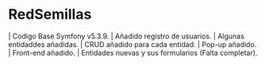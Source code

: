 # RedSemillas 
| Codigo Base Symfony v5.3.9.
| Añadido registro de usuarios.
| Algunas entidaddes añadidas.
| CRUD añadido para cada entidad.
| Pop-up añadido.
| Front-end añadido.
| Entidades nuevas y sus formularios (Falta completar).